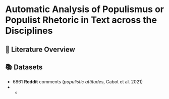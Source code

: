 # Automatic Analysis of Populismus or Populist Rhetoric in Text across the Disciplines

## 👀 Literature Overview

## 📚 Datasets
* 6861 **Reddit** comments (_populistic attitudes_, Cabot et al. 2021)
* *
